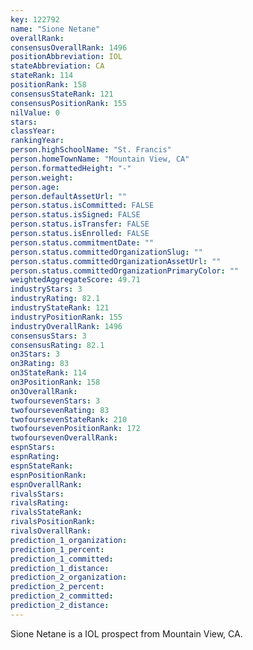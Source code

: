 ```yaml
---
key: 122792
name: "Sione Netane"
overallRank: 
consensusOverallRank: 1496
positionAbbreviation: IOL
stateAbbreviation: CA
stateRank: 114
positionRank: 158
consensusStateRank: 121
consensusPositionRank: 155
nilValue: 0
stars: 
classYear: 
rankingYear: 
person.highSchoolName: "St. Francis"
person.homeTownName: "Mountain View, CA"
person.formattedHeight: "-"
person.weight: 
person.age: 
person.defaultAssetUrl: ""
person.status.isCommitted: FALSE
person.status.isSigned: FALSE
person.status.isTransfer: FALSE
person.status.isEnrolled: FALSE
person.status.commitmentDate: ""
person.status.committedOrganizationSlug: ""
person.status.committedOrganizationAssetUrl: ""
person.status.committedOrganizationPrimaryColor: ""
weightedAggregateScore: 49.71
industryStars: 3
industryRating: 82.1
industryStateRank: 121
industryPositionRank: 155
industryOverallRank: 1496
consensusStars: 3
consensusRating: 82.1
on3Stars: 3
on3Rating: 83
on3StateRank: 114
on3PositionRank: 158
on3OverallRank: 
twofoursevenStars: 3
twofoursevenRating: 83
twofoursevenStateRank: 210
twofoursevenPositionRank: 172
twofoursevenOverallRank: 
espnStars: 
espnRating: 
espnStateRank: 
espnPositionRank: 
espnOverallRank: 
rivalsStars: 
rivalsRating: 
rivalsStateRank: 
rivalsPositionRank: 
rivalsOverallRank: 
prediction_1_organization: 
prediction_1_percent: 
prediction_1_committed: 
prediction_1_distance: 
prediction_2_organization: 
prediction_2_percent: 
prediction_2_committed: 
prediction_2_distance: 
---
```

Sione Netane is a IOL prospect from Mountain View, CA.